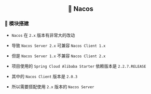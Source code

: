 <h2 align="center">📔 Nacos</h2>

### 🧰 模块搭建

* `Nacos` 在 `2.x` 版本有非常大的改动
* 导致 `Nacos Server 2.x` 可兼容 `Nacos Client 1.x`
* 但是 `Nacos Server 1.x` 不兼容 `Nacos Client 2.x`


* 项目使用的 `Spring Cloud Alibaba Starter` 依赖版本是 `2.2.7.RELEASE`
* 其中的 `Nacos Client` 版本是 `2.0.3`
* 所以需要搭配使用 `2.x` 版本的 `Nacos Server`
